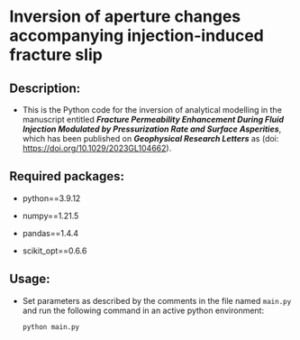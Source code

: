 # Inversion of aperture changes accompanying injection-induced fracture slip

## Description:

- This is the Python code for the inversion of analytical modelling in the manuscript entitled ***Fracture Permeability Enhancement During Fluid Injection Modulated by Pressurization Rate and Surface Asperities***, which has been published on ***Geophysical Research Letters*** as (doi: https://doi.org/10.1029/2023GL104662).

## Required packages:

- python==3.9.12
  
- numpy==1.21.5
  
- pandas==1.4.4
  
- scikit_opt==0.6.6
  

## Usage:

- Set parameters as described by the comments in the file named `main.py` and run the following command in an active python environment:
  
  ```python
  python main.py
  ```
